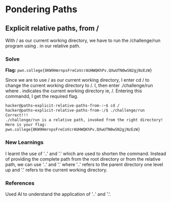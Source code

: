 # Pondering Paths

## Explicit relative paths, from /
With / as our current working directory, we have to run the /challenge/run program using . in our relative path. 

### Solve
**Flag:** `pwn.college{8KW9HmrnpsFreCoVcrAUHWQKhPv.QXwUTN0wSN2gjNzEzW}`

Since we are to use / as our current working directory, I enter cd / to change the current working directory to /. I, then enter ./challenge/run where . indicates the current working directory ie, /. Entering this commandd, I get the required flag. 

```bash
hacker@paths~explicit-relative-paths-from-:~$ cd /
hacker@paths~explicit-relative-paths-from-:/$ ./challenge/run
Correct!!!
./challenge/run is a relative path, invoked from the right directory!
Here is your flag:
pwn.college{8KW9HmrnpsFreCoVcrAUHWQKhPv.QXwUTN0wSN2gjNzEzW}
```

### New Learnings
I learnt the use of '..' and '.' which are used to shorten the command. Instead of providing the complete path from the root directory or from the relative path, we can use '..' and '.' where '..' refers to the parent directory one level up and '.' refers to the current working directory. 

### References 
Used AI to understand the application of '..' and '.'. 
